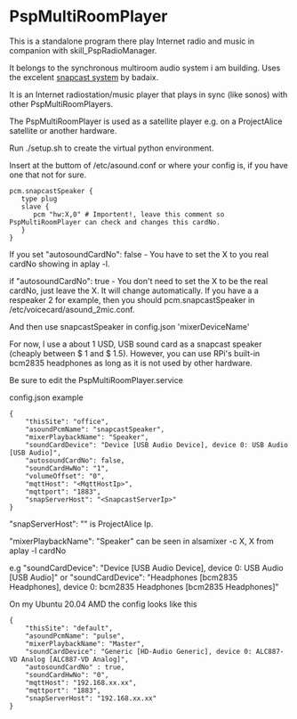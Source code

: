# PspMultiRoomPlayer
This is a standalone program there play Internet radio and music in companion with skill_PspRadioManager.

It belongs to the synchronous multiroom audio system i am building.
Uses the excelent [snapcast system](https://github.com/badaix/snapcast) by badaix.

It is an Internet radiostation/music player that plays in sync (like sonos) with other PspMultiRoomPlayers.

The PspMultiRoomPlayer is used as a satellite player e.g. on a ProjectAlice satellite or another hardware.

Run ./setup.sh
to create the virtual python environment.

Insert at the buttom of /etc/asound.conf or where your config is, if you have one that not for sure.



    pcm.snapcastSpeaker {
       type plug
       slave {
          pcm "hw:X,0" # Importent!, leave this comment so PspMultiRoomPlayer can check and changes this cardNo.
       }
    }

If you set "autosoundCardNo": false - You have to set the X to you real cardNo showing in aplay -l.

if "autosoundCardNo": true - You don't need to set the X to be the real cardNo, just leave the X. It will change automatically.
If you have a a respeaker 2 for example, then you should pcm.snapcastSpeaker in /etc/voicecard/asound_2mic.conf.

And then use snapcastSpeaker in config.json 'mixerDeviceName'


For now, I use a about 1 USD, USB sound card as a snapcast speaker (cheaply between $ 1 and $ 1.5). However, you can use RPi's built-in bcm2835 headphones as long as it is not used by other hardware.

Be sure to edit the PspMultiRoomPlayer.service


config.json example

    {
        "thisSite": "office",
        "asoundPcmName": "snapcastSpeaker",
        "mixerPlaybackName": "Speaker",
        "soundCardDevice": "Device [USB Audio Device], device 0: USB Audio [USB Audio]",
        "autosoundCardNo": false,
        "soundCardHwNo": "1",
        "volumeOffset": "0",
        "mqttHost": "<MqttHostIp>",
        "mqttport": "1883",
        "snapServerHost": "<SnapcastServerIp>"
    }



"snapServerHost": "<SnapcastServerIp>" is ProjectAlice Ip.

"mixerPlaybackName": "Speaker" can be seen in alsamixer -c X, X from aplay -l cardNo

e.g "soundCardDevice": "Device [USB Audio Device], device 0: USB Audio [USB Audio]" or
    "soundCardDevice": "Headphones [bcm2835 Headphones], device 0: bcm2835 Headphones [bcm2835 Headphones]"



On my Ubuntu 20.04 AMD the config looks like this

    {
        "thisSite": "default",
        "asoundPcmName": "pulse",
        "mixerPlaybackName": "Master",
        "soundCardDevice": "Generic [HD-Audio Generic], device 0: ALC887-VD Analog [ALC887-VD Analog]",
        "autosoundCardNo" : true,
        "soundCardHwNo": "0",
        "mqttHost": "192.168.xx.xx",
        "mqttport": "1883",
        "snapServerHost": "192.168.xx.xx"
    }


